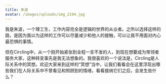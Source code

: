 ```yaml
---
title: 朱波
avatar: /images/uploads/img_2194.jpg
---
```

我是朱波，一个理工生，工作内容完全是逻辑的世界的从业者。之所以选择这样的路，是因为我以为这样的工作可以尽量减少和他人的接触，可以让我不用面对内心最恐惧的事情。

但在Circling中，从一个刚开始紧张到全程一言不发的人，到现在想要成为带领者服务大家，这种转变事先是我无法想象的。我很喜欢的一个说法是，Circling是人际关系中的冥想。欢迎大家来到这样的“冥想”当中，让我们看看会在这里浮现出哪些我们在人际关系中不曾看见和照顾到的情绪，看看接纳它们之后，会发生些什么？